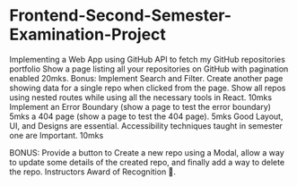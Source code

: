 # Frontend-Second-Semester-Examination-Project
Implementing a Web App using GitHub API to fetch my GitHub repositories portfolio 
Show a page listing all your repositories on GitHub with pagination enabled 20mks. Bonus: Implement Search and Filter. 
Create another page showing data for a single repo when clicked from the page. Show all repos using nested routes while using all the necessary tools in React. 10mks
Implement an Error Boundary (show a page to test the error boundary) 5mks
a 404 page  (show a page to test the 404 page). 5mks
Good Layout, UI, and Designs are essential. Accessibility techniques taught in semester one are Important. 10mks

BONUS: Provide a button to Create a new repo using a Modal, allow a way to update some details of the created repo, and finally add a way to delete the repo. Instructors Award of Recognition 👀.


